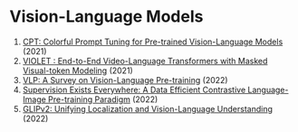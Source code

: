 # Vision-Language Models
1. [CPT: Colorful Prompt Tuning for Pre-trained Vision-Language Models](https://arxiv.org/abs/2109.11797) (2021)
2. [VIOLET : End-to-End Video-Language Transformers with Masked Visual-token Modeling](https://arxiv.org/abs/2111.12681) (2021)
3. [VLP: A Survey on Vision-Language Pre-training](https://arxiv.org/abs/2202.09061) (2022)
4. [Supervision Exists Everywhere: A Data Efficient Contrastive Language-Image Pre-training Paradigm](https://arxiv.org/abs/2110.05208) (2022)
5. [GLIPv2: Unifying Localization and Vision-Language Understanding](https://arxiv.org/abs/2206.05836) (2022)

